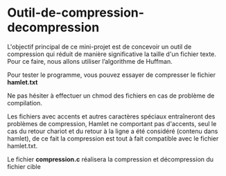 # Outil-de-compression-decompression
L'objectif principal de ce mini-projet est de concevoir un outil de compression qui réduit de manière significative la taille d'un fichier texte. Pour ce faire, nous allons utiliser l’algorithme de Huffman.

Pour tester le programme, vous pouvez essayer de compresser le fichier **hamlet.txt**

Ne pas hésiter à effectuer un chmod des fichiers en cas de problème de compilation.

Les fichiers avec accents et autres caractères spéciaux entraîneront des problèmes de compression,
Hamlet ne comportant pas d'accents, seul le cas du retour chariot et du retour à la ligne a été considéré (contenu dans hamlet), de ce fait la compression est tout à fait compatible avec le fichier hamlet.txt.

Le fichier **compression.c** réalisera la compression et décompression du fichier cible
